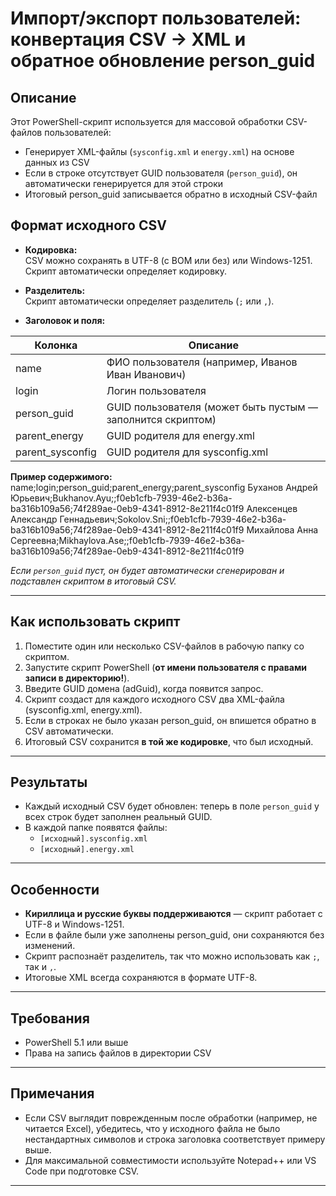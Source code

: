 # Импорт/экспорт пользователей: конвертация CSV → XML и обратное обновление person_guid

## Описание

Этот PowerShell-скрипт используется для массовой обработки CSV-файлов пользователей:
- Генерирует XML-файлы (`sysconfig.xml` и `energy.xml`) на основе данных из CSV
- Если в строке отсутствует GUID пользователя (`person_guid`), он автоматически генерируется для этой строки
- Итоговый person_guid записывается обратно в исходный CSV-файл

## Формат исходного CSV

- **Кодировка:**  
  CSV можно сохранять в UTF-8 (с BOM или без) или Windows-1251. Скрипт автоматически определяет кодировку.

- **Разделитель:**  
  Скрипт автоматически определяет разделитель (`;` или `,`).

- **Заголовок и поля:**

| Колонка          | Описание                                                 |
|------------------|----------------------------------------------------------|
| name             | ФИО пользователя (например, Иванов Иван Иванович)        |
| login            | Логин пользователя                                      |
| person_guid      | GUID пользователя (может быть пустым — заполнится скриптом) |
| parent_energy    | GUID родителя для energy.xml                            |
| parent_sysconfig | GUID родителя для sysconfig.xml                         |

**Пример содержимого:**
name;login;person_guid;parent_energy;parent_sysconfig
Буханов Андрей Юрьевич;Bukhanov.Ayu;;f0eb1cfb-7939-46e2-b36a-ba316b109a56;74f289ae-0eb9-4341-8912-8e211f4c01f9
Алексенцев Александр Геннадьевич;Sokolov.Sni;;f0eb1cfb-7939-46e2-b36a-ba316b109a56;74f289ae-0eb9-4341-8912-8e211f4c01f9
Михайлова Анна Сергеевна;Mikhaylova.Ase;;f0eb1cfb-7939-46e2-b36a-ba316b109a56;74f289ae-0eb9-4341-8912-8e211f4c01f9

*Если `person_guid` пуст, он будет автоматически сгенерирован и подставлен скриптом в итоговый CSV.*

---

## Как использовать скрипт

1. Поместите один или несколько CSV-файлов в рабочую папку со скриптом.
2. Запустите скрипт PowerShell (**от имени пользователя с правами записи в директорию!**).
3. Введите GUID домена (adGuid), когда появится запрос.
4. Скрипт создаст для каждого исходного CSV два XML-файла (sysconfig.xml, energy.xml).
5. Если в строках не было указан person_guid, он впишется обратно в CSV автоматически.
6. Итоговый CSV сохранится **в той же кодировке**, что был исходный.

---

## Результаты

- Каждый исходный CSV будет обновлен: теперь в поле `person_guid` у всех строк будет заполнен реальный GUID.
- В каждой папке появятся файлы:
    - `[исходный].sysconfig.xml`
    - `[исходный].energy.xml`

---

## Особенности

- **Кириллица и русские буквы поддерживаются** — скрипт работает с UTF-8 и Windows-1251.
- Если в файле были уже заполнены person_guid, они сохраняются без изменений.
- Скрипт распознаёт разделитель, так что можно использовать как `;`, так и `,`.
- Итоговые XML всегда сохраняются в формате UTF-8.

---

## Требования

- PowerShell 5.1 или выше
- Права на запись файлов в директории CSV

---

## Примечания

- Если CSV выглядит поврежденным после обработки (например, не читается Excel), убедитесь, что у исходного файла не было нестандартных символов и строка заголовка соответствует примеру выше.
- Для максимальной совместимости используйте Notepad++ или VS Code при подготовке CSV.

---
